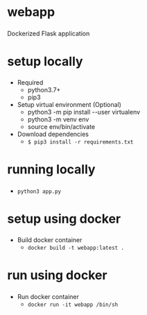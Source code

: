 webapp
=====
##### 
Dockerized Flask application



setup locally
=====
##### 

* Required
    * python3.7+
    * pip3
* Setup virtual environment (Optional)
	* python3 -m pip install --user virtualenv
	* python3 -m venv env
	* source env/bin/activate
* Download dependencies
  * `$ pip3 install -r requirements.txt`  

running locally
=====
##### 

* `python3 app.py`



setup using docker
=====
##### 
* Build docker container
	* `docker build -t webapp:latest .`


run using docker
=====
##### 
* Run docker container
	* `docker run -it webapp /bin/sh`